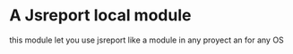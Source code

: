 # A Jsreport local module

this module let you use jsreport like a module in any proyect an for any OS